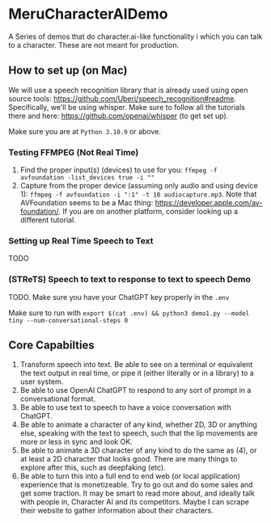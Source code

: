 # MeruCharacterAIDemo
A Series of demos that do character.ai-like functionality i which you can talk to a character. These are not meant for production.


## How to set up (on Mac)
We will use a speech recognition library that is already used using open source tools: https://github.com/Uberi/speech_recognition#readme. Specifically, we'll be using whisper. Make sure to follow all the tutorials there and here: https://github.com/openai/whisper (to get set up).

Make sure you are at `Python 3.10.9` or above.

### Testing FFMPEG (Not Real Time)
1. Find the proper input(s) (devices) to use for you: `ffmpeg -f avfoundation -list_devices true -i ""`
2. Capture from the proper device (assuming only audio and using device 1): `ffmpeg -f avfoundation -i ":1" -t 10 audiocapture.mp3`. Note that AVFoundation seems to be a Mac thing: https://developer.apple.com/av-foundation/. If you are on another platform, consider looking up a different tutorial.

### Setting up Real Time Speech to Text
TODO

### (STReTS) Speech to text to response to text to speech Demo
TODO. Make sure you have your ChatGPT key properly in the `.env`

Make sure to run with `export $(cat .env) && python3 demo1.py --model tiny --num-conversational-steps 0`

## Core Capabilties
1. Transform speech into text. Be able to see on a terminal or equivalent the text output in real time, or pipe it (either literally or in a library) to a user system.
2. Be able to use OpenAI ChatGPT to respond to any sort of prompt in a conversational format.
3. Be able to use text to speech to have a voice conversation with ChatGPT.
4. Be able to animate a character of any kind, whether 2D, 3D or anything else, speaking with the text to speech, such that the lip movements are more or less in sync and look OK.
5. Be able to animate a 3D character of any kind to do the same as (4), or at least a 2D character that looks good. There are many things to explore after this, such as deepfaking (etc).
6. Be able to turn this into a full end to end web (or local application) experience that is monetizeable. Try to go out and do some sales and get some traction. It may be smart to read more about, and ideally talk with people in, Character AI and its competitors. Maybe I can scrape their website to gather information about their characters.

